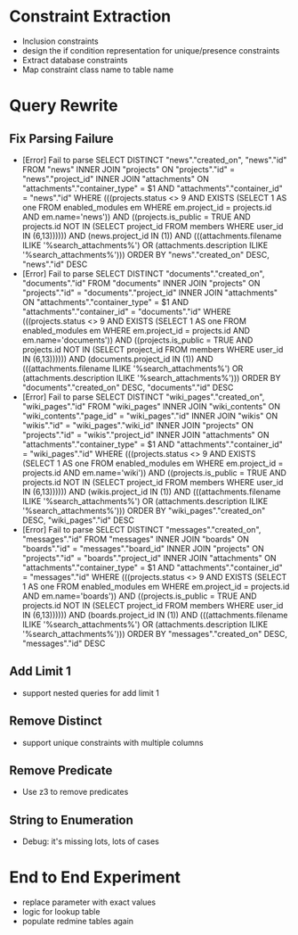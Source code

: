 # Constraint Extraction
- Inclusion constraints
- design the if condition representation for unique/presence constraints
- Extract database constraints
- Map constraint class name to table name

# Query Rewrite
## Fix Parsing Failure
- [Error] Fail to parse  SELECT DISTINCT "news"."created_on", "news"."id" FROM "news" INNER JOIN "projects" ON "projects"."id" = "news"."project_id" INNER JOIN "attachments" ON "attachments"."container_type" = $1 AND "attachments"."container_id" = "news"."id" WHERE (((projects.status <> 9 AND EXISTS (SELECT 1 AS one FROM enabled_modules em WHERE em.project_id = projects.id AND em.name='news')) AND ((projects.is_public = TRUE AND projects.id NOT IN (SELECT project_id FROM members WHERE user_id IN (6,13)))))) AND (news.project_id IN (1)) AND (((attachments.filename ILIKE '%search_attachments%') OR (attachments.description ILIKE '%search_attachments%'))) ORDER BY "news"."created_on" DESC, "news"."id" DESC
- [Error] Fail to parse  SELECT DISTINCT "documents"."created_on", "documents"."id" FROM "documents" INNER JOIN "projects" ON "projects"."id" = "documents"."project_id" INNER JOIN "attachments" ON "attachments"."container_type" = $1 AND "attachments"."container_id" = "documents"."id" WHERE (((projects.status <> 9 AND EXISTS (SELECT 1 AS one FROM enabled_modules em WHERE em.project_id = projects.id AND em.name='documents')) AND ((projects.is_public = TRUE AND projects.id NOT IN (SELECT project_id FROM members WHERE user_id IN (6,13)))))) AND (documents.project_id IN (1)) AND (((attachments.filename ILIKE '%search_attachments%') OR (attachments.description ILIKE '%search_attachments%'))) ORDER BY "documents"."created_on" DESC, "documents"."id" DESC
- [Error] Fail to parse  SELECT DISTINCT "wiki_pages"."created_on", "wiki_pages"."id" FROM "wiki_pages" INNER JOIN "wiki_contents" ON "wiki_contents"."page_id" = "wiki_pages"."id" INNER JOIN "wikis" ON "wikis"."id" = "wiki_pages"."wiki_id" INNER JOIN "projects" ON "projects"."id" = "wikis"."project_id" INNER JOIN "attachments" ON "attachments"."container_type" = $1 AND "attachments"."container_id" = "wiki_pages"."id" WHERE (((projects.status <> 9 AND EXISTS (SELECT 1 AS one FROM enabled_modules em WHERE em.project_id = projects.id AND em.name='wiki')) AND ((projects.is_public = TRUE AND projects.id NOT IN (SELECT project_id FROM members WHERE user_id IN (6,13)))))) AND (wikis.project_id IN (1)) AND (((attachments.filename ILIKE '%search_attachments%') OR (attachments.description ILIKE '%search_attachments%'))) ORDER BY "wiki_pages"."created_on" DESC, "wiki_pages"."id" DESC
- [Error] Fail to parse  SELECT DISTINCT "messages"."created_on", "messages"."id" FROM "messages" INNER JOIN "boards" ON "boards"."id" = "messages"."board_id" INNER JOIN "projects" ON "projects"."id" = "boards"."project_id" INNER JOIN "attachments" ON "attachments"."container_type" = $1 AND "attachments"."container_id" = "messages"."id" WHERE (((projects.status <> 9 AND EXISTS (SELECT 1 AS one FROM enabled_modules em WHERE em.project_id = projects.id AND em.name='boards')) AND ((projects.is_public = TRUE AND projects.id NOT IN (SELECT project_id FROM members WHERE user_id IN (6,13)))))) AND (boards.project_id IN (1)) AND (((attachments.filename ILIKE '%search_attachments%') OR (attachments.description ILIKE '%search_attachments%'))) ORDER BY "messages"."created_on" DESC, "messages"."id" DESC
## Add Limit 1
- support nested queries for add limit 1

## Remove Distinct
- support unique constraints with multiple columns

## Remove Predicate
- Use z3 to remove predicates

## String to Enumeration
- Debug: it's missing lots, lots of cases

# End to End Experiment
- replace parameter with exact values
- logic for lookup table
- populate redmine tables again
